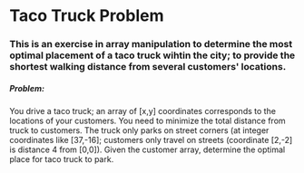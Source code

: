 # Taco Truck Problem #

### This is an exercise in array manipulation to determine the most optimal placement of a taco truck wihtin the city; to provide the shortest walking distance from several customers' locations. ###

##### Problem: #####
You drive a taco truck; an array of [x,y] coordinates corresponds to the locations of your customers.
You need to minimize the total distance from truck to customers. The truck only parks on street corners
(at integer coordinates like [37,-16]; customers only travel on streets (coordinate [2,-2] is distance 4
from [0,0]). Given the customer array, determine the optimal place for taco truck to park.
